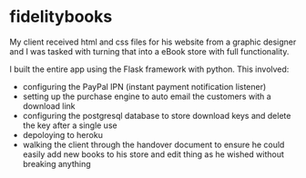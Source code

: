# fidelitybooks

My client received html and css files for his website from a graphic designer and I was tasked with turning that into a eBook store with full functionality.

I built the entire app using the Flask framework with python. This involved:
 - configuring the PayPal IPN (instant payment notification listener)
 - setting up the purchase engine to auto email the customers with a download link
 - configuring the postgresql database to store download keys and delete the key after a single use
 - depoloying to heroku
 - walking the client through the handover document to ensure he could easily add new books to his store and edit thing as he wished without breaking anything
